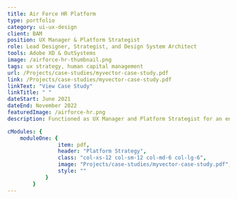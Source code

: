```yaml
---
title: Air Force HR Platform
type: portfolio
category: ui-ux-design
client: BAM
position: UX Manager & Platform Strategist
role: Lead Designer, Strategist, and Design System Architect
tools: Adobe XD & OutSystems
image: /airforce-hr-thumbnail.png
tags: ux strategy, human capital management
url: /Projects/case-studies/myvector-case-study.pdf
link: /Projects/case-studies/myvector-case-study.pdf
linkText: "View Case Study"
linkTitle: " "
dateStart: June 2021
dateEnd: November 2022
featuredImage: /airforce-hr.png
description: Functioned as UX Manager and Platform Strategist for an enterprise platform. Developed design thinking toolkit and championed the movement of design as part of development teams. Built out design operation processes, such as file management, onboarding, and interviewing. Was responsible for building out Information Architecture and Project Road Map for the Design System.

cModules: {
    moduleOne: { 
                item: pdf, 
                header: "Platform Strategy",
                class: "col-xs-12 col-sm-12 col-md-6 col-lg-6",
                image: "Projects/case-studies/myvector-case-study.pdf",
                style: ""
            }
        }
---
```

